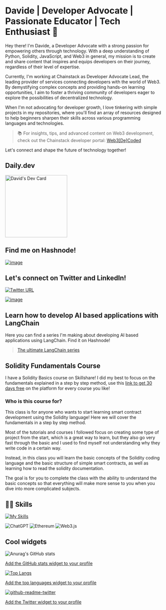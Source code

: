 # Davide | Developer Advocate | Passionate Educator | Tech Enthusiast 🚀

Hey there! I'm Davide, a Developer Advocate with a strong passion for empowering others through technology. With a deep understanding of Python, Solidity, JavaScript, and Web3 in general, my mission is to create and share content that inspires and equips developers on their journey, regardless of their level of expertise.

Currently, I'm working at Chainstack as Developer Advocate Lead, the leading provider of services connecting developers with the world of Web3. By demystifying complex concepts and providing hands-on learning opportunities, I aim to foster a thriving community of developers eager to explore the possibilities of decentralized technology.

When I'm not advocating for developer growth, I love tinkering with simple projects in my repositories, where you'll find an array of resources designed to help beginners sharpen their skills across various programming languages and technologies.

> 📚 For insights, tips, and advanced content on Web3 development, check out the Chainstack developer portal: [Web3[De]Coded](https://docs.chainstack.com/docs/web3-decoded-introduction)

Let's connect and shape the future of technology together!

## Daily.dev
<a href="https://app.daily.dev/Soos3d"><img src="https://api.daily.dev/devcards/011e6a554cf24bf994b81e5929123dff.png?r=z38" width="200" alt="David's Dev Card"/></a>


## Find me on Hashnode!

[![image](https://img.shields.io/badge/Hashnode-2962FF.svg?style=for-the-badge&logo=Hashnode&logoColor=white)](https://soosweb3.hashnode.dev/)

## Let's connect on Twitter and LinkedIn!

[![Twitter URL](https://img.shields.io/twitter/url/https/twitter.com/web3Dav3.svg?style=social&label=Follow%20%40web3Dav3)](https://twitter.com/web3Dav3)

[![image](https://img.shields.io/badge/LinkedIn-0077B5?style=for-the-badge&logo=linkedin&logoColor=white)](https://www.linkedin.com/in/davide-zambiasi/)

## Learn how to develop AI based applications with LangChain

Here you can find a series I'm making about developing AI based applications using LangChain. Find it on Hashnode!

> [The ultimate LangChain series](https://soosweb3.hashnode.dev/series/langchain)

## Solidity Fundamentals Course
I have a Solidity Basics course on Skillshare! I did my best to focus on the fundamentals explained in a step by step method, use this [link to get 30 days free](https://skl.sh/3rvxBpe) on the platform for every course you like! 

### Who is this course for?

This class is for anyone who wants to start learning smart contract development using the Solidity language! Here we will cover the fundamentals in a step by step method.

Most of the tutorials and courses I followed focus on creating some type of project from the start, which is a great way to learn, but they also go very fast through the basic and I used to find myself not understanding why they write code in a certain way. 

Instead, in this class you will learn the basic concepts of the Solidity coding language and the basic structure of simple smart contracts, as well as learning how to read the solidity documentation.

The goal is for you to complete the class with the ability to understand the basic concepts so that everything will make more sense to you when you dive into more complicated subjects.

## 👨‍💻 Skills
[![My Skills](https://skillicons.dev/icons?i=py,fastapi,js,nodejs,express,html,solidity,next,tailwind,mongodb,postman)](https://skillicons.dev)

![ChatGPT](https://img.shields.io/badge/chatGPT-74aa9c?style=for-the-badge&logo=openai&logoColor=white)
![Ethereum](https://img.shields.io/badge/Ethereum-3C3C3D?style=for-the-badge&logo=Ethereum&logoColor=white)
![Web3.js](https://img.shields.io/badge/web3.js-F16822?style=for-the-badge&logo=web3.js&logoColor=white)

## Cool widgets

![Anurag's GitHub stats](https://github-readme-stats.vercel.app/api?username=soos3d&show_icons=true&theme=gruvbox)

[Add the GitHub stats widget to your profile](https://github.com/anuraghazra/github-readme-stats#themes)

[![Top Langs](https://github-readme-stats.vercel.app/api/top-langs/?username=soos3d&layout=compact&theme=gruvbox)](https://github.com/anuraghazra/github-readme-stats)

[Add the top languages widget to your profile](https://github.com/anuraghazra/github-readme-stats#themes)

[![github-readme-twitter](https://github-readme-twitter.gazf.vercel.app/api?id=web3Dav3)](https://github.com/gazf/github-readme-twitter)

[Add the Twitter widget to your profile](https://github.com/gazf/github-readme-twitter)
